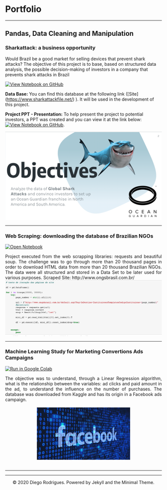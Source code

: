 # Portfolio
---
## Pandas, Data Cleaning and Manipulation

### Sharkattack: a business opportunity

Would Brazil be a good market for selling devices that prevent shark attacks?
The objective of this project is to base, based on structured data analysis, the possible decision-making of investors in a company that prevents shark attacks in Brazil

[![View Notebook on GitHub](https://img.shields.io/badge/GitHub-View_on_GitHub-blue?logo=GitHub)](https://github.com/DiegoAlves-data/DiegoAlves-data/blob/master/shark_attack_oportunities.ipynb)

**Data Base:** You can find this database at the following link ([Site] (https://www.sharkattackfile.net/) ). It will be used in the development of this project.

**Project PPT - Presentation:** To help present the project to potential investors, a PPT was created and you can view it at the link below: [![View Notebook on GitHub](https://img.shields.io/badge/GitHub-View_on_GitHub-red?logo=GitHub)](https://github.com/DiegoAlves-data/DiegoAlves-data/blob/master/Challenge%2001%20-%20Iron%20Hack.pdf).

<center><img src="images/Screen Shot 2020-11-27 at 13.13.05 PM.png"/></center>

---
### Web Scraping: downloading the database of Brazilian NGOs

[![Open Notebook](https://img.shields.io/badge/Jupyter-Open_Notebook-blue?logo=Jupyter)](https://github.com/DiegoAlves-data/DiegoAlves-data/blob/master/Brazilian_ONGs_Data_Scrapping.ipynb)

<div style="text-align: justify">Project executed from the web scrapping libraries: requests and beautiful soup.
The challenge was to go through more than 20 thousand pages in order to download HTML data from more than 20 thousand Brazilian NGOs.
The data were all structured and stored in a Data Set to be later used for various purposes. Scraped Site: http://www.ongsbrasil.com.br/</div>


<center><img src="images/Screen Shot 2020-11-27 at 17.48.29 PM.png"/></center>

---
### Machine Learning Study for Marketing Convertions Ads Campaigns

[![Run in Google Colab](https://img.shields.io/badge/Colab-Run_in_Google_Colab-blue?logo=Google&logoColor=FDBA18)](https://colab.research.google.com/drive/15_kf4NkpqCW8gvNEhy-90edtHLrMo5Mw?usp=sharing)

<div style="text-align: justify">The objective was to understand, through a Linear Regression algorithm, what is the relationship between the variables: ad clicks and paid amount in the ad, to understand the influence on the number of purchases. The database was downloaded from Kaggle and has its origin in a Facebook ads campaign.</div>
<br>
<center><img src="images/facebook.jpeg"></center>
<br>

---


---
<center>© 2020 Diego Rodrigues. Powered by Jekyll and the Minimal Theme.</center>

